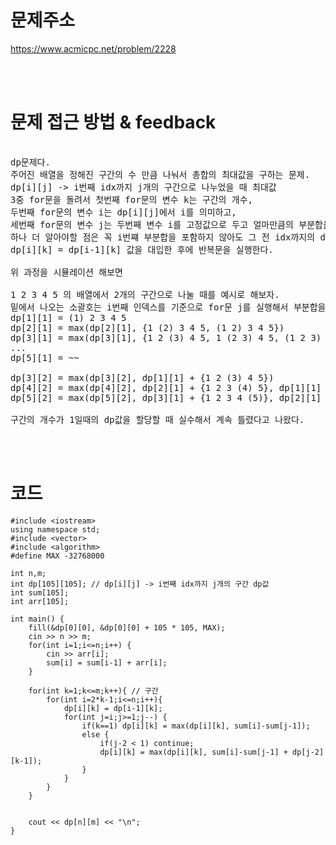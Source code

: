 # 문제주소
https://www.acmicpc.net/problem/2228


<br><br>
# 문제 접근 방법 & feedback
<pre>   
dp문제다.
주어진 배열을 정해진 구간의 수 만큼 나눠서 총합의 최대값을 구하는 문제.
dp[i][j] -> i번째 idx까지 j개의 구간으로 나누었을 때 최대값 
3중 for문을 돌려서 첫번째 for문의 변수 k는 구간의 개수,
두번째 for문의 변수 i는 dp[i][j]에서 i를 의미하고,
세번째 for문의 변수 j는 두번째 변수 i를 고정값으로 두고 얼마만큼의 부분합을 구하는지 정하는 변수다.
하나 더 알아야할 점은 꼭 i번쨰 부분합을 포함하지 않아도 그 전 idx까지의 dp값이 최대값일 수도있기 때문에
dp[i][k] = dp[i-1][k] 값을 대입한 후에 반복문을 실행한다.

위 과정을 시뮬레이션 해보면

1 2 3 4 5 의 배열에서 2개의 구간으로 나눌 때를 예시로 해보자.
밑에서 나오는 소괄호는 i번째 인덱스를 기준으로 for문 j를 실행해서 부분합을 구하고, 그 외에 dp값을 더하는 과정임.
dp[1][1] = (1) 2 3 4 5
dp[2][1] = max(dp[2][1], {1 (2) 3 4 5, (1 2) 3 4 5})
dp[3][1] = max(dp[3][1], {1 2 (3) 4 5, 1 (2 3) 4 5, (1 2 3) 4 5})
... 
dp[5][1] = ~~

dp[3][2] = max(dp[3][2], dp[1][1] + {1 2 (3) 4 5})
dp[4][2] = max(dp[4][2], dp[2][1] + {1 2 3 (4) 5}, dp[1][1] + {1 2 (3 4) 5})
dp[5][2] = max(dp[5][2], dp[3][1] + {1 2 3 4 (5)}, dp[2][1] + {1 2 3 (4 5)}, dp[1][1] + {1 2 (3 4 5)})

구간의 개수가 1일때의 dp값을 할당할 때 실수해서 계속 틀렸다고 나왔다.
</pre>

<br><br>


# 코드
```
#include <iostream>
using namespace std;
#include <vector>
#include <algorithm>
#define MAX -32768000

int n,m;
int dp[105][105]; // dp[i][j] -> i번째 idx까지 j개의 구간 dp값 
int sum[105];
int arr[105];

int main() {
    fill(&dp[0][0], &dp[0][0] + 105 * 105, MAX);
    cin >> n >> m;
    for(int i=1;i<=n;i++) {
        cin >> arr[i];
        sum[i] = sum[i-1] + arr[i];
    }

    for(int k=1;k<=m;k++){ // 구간 
        for(int i=2*k-1;i<=n;i++){
            dp[i][k] = dp[i-1][k];
            for(int j=i;j>=1;j--) {
                if(k==1) dp[i][k] = max(dp[i][k], sum[i]-sum[j-1]);
                else {
                    if(j-2 < 1) continue;
                    dp[i][k] = max(dp[i][k], sum[i]-sum[j-1] + dp[j-2][k-1]);
                }
            }
        }
    }

    
    cout << dp[n][m] << "\n";
}
```
